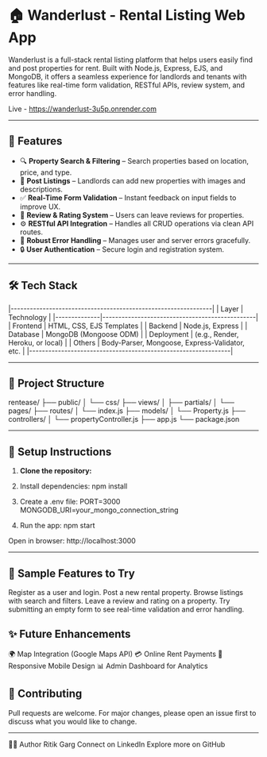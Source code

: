 # 🏠 Wanderlust - Rental Listing Web App

Wanderlust is a full-stack rental listing platform that helps users easily find and post properties for rent. Built with Node.js, Express, EJS, and MongoDB, it offers a seamless experience for landlords and tenants with features like real-time form validation, RESTful APIs, review system, and error handling.

Live - https://wanderlust-3u5p.onrender.com

---

## 🚀 Features

- 🔍 **Property Search & Filtering** – Search properties based on location, price, and type.
- 📝 **Post Listings** – Landlords can add new properties with images and descriptions.
- ✅ **Real-Time Form Validation** – Instant feedback on input fields to improve UX.
- 🧾 **Review & Rating System** – Users can leave reviews for properties.
- ⚙️ **RESTful API Integration** – Handles all CRUD operations via clean API routes.
- 🚫 **Robust Error Handling** – Manages user and server errors gracefully.
- 🔒 **User Authentication** – Secure login and registration system.

---

## 🛠️ Tech Stack

|---------------------------------------------------------------|
| Layer        | Technology                                     |
|--------------|------------------------------------------------|
| Frontend     | HTML, CSS, EJS Templates                       |
| Backend      | Node.js, Express                               |
| Database     | MongoDB (Mongoose ODM)                         |
| Deployment   | (e.g., Render, Heroku, or local)               |
| Others       | Body-Parser, Mongoose, Express-Validator, etc. |
|---------------------------------------------------------------|

---

## 📁 Project Structure

rentease/
├── public/
│ └── css/
├── views/
│ ├── partials/
│ └── pages/
├── routes/
│ └── index.js
├── models/
│ └── Property.js
├── controllers/
│ └── propertyController.js
├── app.js
└── package.json

---

## 🚦 Setup Instructions

1. **Clone the repository:**
  
2. Install dependencies:
   npm install
   
4. Create a .env file:
   PORT=3000
   MONGODB_URI=your_mongo_connection_string
   
5. Run the app:
   npm start

Open in browser: http://localhost:3000

---

## 🧪 Sample Features to Try

  Register as a user and login.
  Post a new rental property.
  Browse listings with search and filters.
  Leave a review and rating on a property.
  Try submitting an empty form to see real-time validation and error handling.

## ✨ Future Enhancements
 🌍 Map Integration (Google Maps API)
 💳 Online Rent Payments
 📱 Responsive Mobile Design
 📊 Admin Dashboard for Analytics

## 🤝 Contributing
  Pull requests are welcome. For major changes, please open an issue first to discuss what you would like to change.
  
---

🙋‍♂️ Author
Ritik Garg
Connect on LinkedIn
Explore more on GitHub
